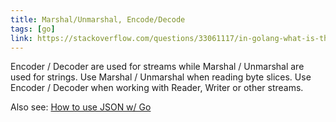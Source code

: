 ```yaml
---
title: Marshal/Unmarshal, Encode/Decode
tags: [go]
link: https://stackoverflow.com/questions/33061117/in-golang-what-is-the-difference-between-json-encoding-and-marshalling
---
```

Encoder / Decoder are used for streams while Marshal / Unmarshal are used for strings.
Use Marshal / Unmarshal when reading byte slices.
Use Encoder / Decoder when working with Reader, Writer or other streams.

Also see: [How to use JSON w/ Go](https://yourbasic.org/golang/json-example/)